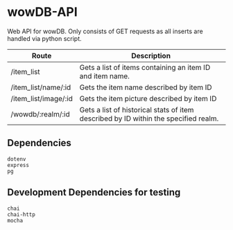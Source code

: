 # wowDB-API
Web API for wowDB. Only consists of GET requests as all inserts are handled via python script.

Route | Description
------|------------
/item_list | Gets a list of items containing an item ID and item name.
/item_list/name/:id | Gets the item name described by item ID
/item_list/image/:id | Gets the item picture described by item ID
/wowdb/:realm/:id | Gets a list of historical stats of item described by ID within the specified realm.

## Dependencies
```
dotenv
express
pg
```

## Development Dependencies for testing
```
chai
chai-http
mocha
```